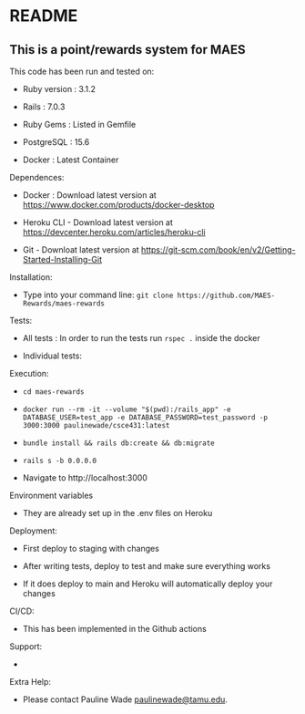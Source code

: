 # README

## This is a point/rewards system for MAES

This code has been run and tested on:

* Ruby version : 3.1.2
    
* Rails : 7.0.3

* Ruby Gems : Listed in Gemfile

* PostgreSQL : 15.6

* Docker : Latest Container

Dependences:

* Docker : Download latest version at https://www.docker.com/products/docker-desktop

* Heroku CLI - Download latest version at https://devcenter.heroku.com/articles/heroku-cli

* Git - Downloat latest version at https://git-scm.com/book/en/v2/Getting-Started-Installing-Git

Installation:

* Type into your command line: `git clone https://github.com/MAES-Rewards/maes-rewards`

Tests:

* All tests : In order to run the tests run `rspec .` inside the docker

* Individual tests:

Execution:

* `cd maes-rewards`

* `docker run --rm -it --volume "$(pwd):/rails_app" -e DATABASE_USER=test_app -e DATABASE_PASSWORD=test_password -p 3000:3000 paulinewade/csce431:latest`

* `bundle install && rails db:create && db:migrate`

* `rails s -b 0.0.0.0`

* Navigate to http://localhost:3000

Environment variables

* They are already set up in the .env files on Heroku

Deployment:

* First deploy to staging with changes

* After writing tests, deploy to test and make sure everything works

* If it does deploy to main and Heroku will automatically deploy your changes

CI/CD:

* This has been implemented in the Github actions

Support:

*

Extra Help:

* Please contact Pauline Wade paulinewade@tamu.edu.